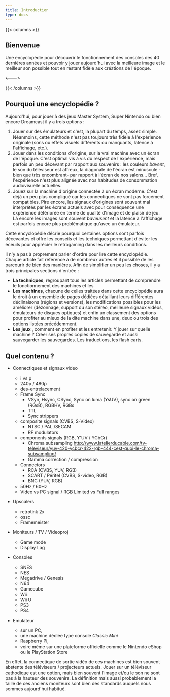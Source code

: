 ```yaml
---
title: Introduction
type: docs
---
```


{{< columns >}}
## Bienvenue

Une encyclopédie pour découvrir le fonctionnement des consoles des 40 dernières années et pouvoir y jouer aujourd'hui avec la meilleure image et le meilleur son possible tout en restant fidèle aux créations de l'époque.

<--->


{{< /columns >}}


## Pourquoi une encyclopédie ?

Aujourd'hui, pour jouer à des jeux Master System, Super Nintendo ou bien encore Dreamcast il y a trois options : 
1. Jouer sur des émulateurs et c'est, la plupart du temps, assez simple. Néanmoins, cette méthode n'est pas toujours très fidèle à l'expérience originale (sons ou effets visuels différents ou manquants, latence à l'affichage, etc.).
2. Jouer dans les conditions d'origine, sur la vrai machine avec un écran de l'époque. C'est optimal vis à vis du respect de l'expérience, mais parfois un peu décevant par rapport aux souvenirs : les couleurs _bavent_, le son du téléviseur est affreux, la diagonale de l'écran est minuscule -bien que très encombrant- par rapport à l'écran de nos salons... Bref, l'expérience n'est plus alignée avec nos habitudes de consommation audiovisuelle actuelles.
3. Jouez sur la machine d'origine connectée à un écran moderne. C'est déjà un peu plus compliqué car les connectiques ne sont pas forcément compatibles. Pire encore, les signaux d'origines sont souvent mal interprétés par les écrans actuels avec pour conséquence une expérience détériorée en terme de qualité d'image et de plaisir de jeu. Là encore les images sont souvent _baveusent_ et la latence à l'affichage est parfois encore plus problématique qu'avec un émulateur.

Cette encyclopédie décrie pourquoi certaines options sont parfois décevantes et offre les conseils et les techniques permettant d'éviter les éceuils pour apprécier le retrogaming dans les meilleurs conditions.

Il n'y a pas à proprement parler d'ordre pour lire cette encyclopédie. Chaque article fait référence à de nombreux autres et il possible de les parcourir de bien des manières. Afin de simplifier un peu les choses, il y a trois principales sections d'entrée :

* **La techniques**, regroupant tous les articles permettant de comprendre le fonctionnement des machines et les 
* **Les machines**, chacune de celles traitées dans cette encyclopédie aura le droit à un ensemble de pages dédiées détaillant leurs différentes déclinaisons (régions et versions), les modifications possibles pour les améliorer (dézonnage, support du son stéréo, meilleure signaux vidéos, émulateurs de disques optiques) et enfin un classement des options pour profiter au mieux de la dite machine dans une, deux ou trois des options listées précédemment.
* **Les jeux** , comment en profiter et les entretenir. Y jouer sur quelle machine ? Créer ses propres copies de sauvegarde et aussi sauvegarder les sauvegardes. Les traductions, les flash carts.

## Quel contenu ?

* Connectiques et signaux video
  * i vs p
  * 240p / 480p
  * des-entrelacement
  * Frame Sync 
    * VSyn, Hsync, CSync, Sync on luma (YsUV), sync on green (RGsB), RGBHV, RGBs
    * TTL
    * Sync strippers
  * composite signals (CVBS, S-Video)
    * NTSC / PAL /SECAM
    * RF modulators
  * components signals (RGB, Y'UV / YCbCr)
    * Chroma subsampling http://www.latelierducable.com/tv-televiseur/yuv-420-ycbcr-422-rgb-444-cest-quoi-le-chroma-subsampling/
    * Gamma correction / compression
  * Connectors
    * RCA (CVBS, YUV, RGB)
    * SCART / Péritel (CVBS, S-video, RGB)
    * BNC (YUV, RGB)
  * 50Hz / 60Hz
  * Video vs PC signal / RGB Limited vs Full ranges
* Upscalers 
  * retrotink 2x
  * ossc
  * Framemeister
* Moniteurs / TV / Videoproj
  * Game mode
  * Display Lag

* Consoles
  * SNES
  * NES
  * Megadrive / Genesis
  * N64
  * Gamecube
  * Wii
  * Wii U
  * PS3
  * PS4

* Emulateur 
  * sur un PC, 
  * une machine dédiée type console _Classic Mini_ 
  * Raspberry Pi, 
  * voire même sur une plateforme officielle comme le Nintendo eShop ou le PlayStation Store

En effet, la connectique de sortie vidéo de ces machines est bien souvent abstente des téléviseurs / projecteurs actuels. Jouer sur un téléviseur cathodique est une option,
mais bien souvent l'image et/ou le son ne sont pas à la hauteur des souvenirs. La définition 
mais aussi probablement la taille de ces anciens moniteurs sont bien des standards 
auquels nous sommes aujourd'hui habitué.

